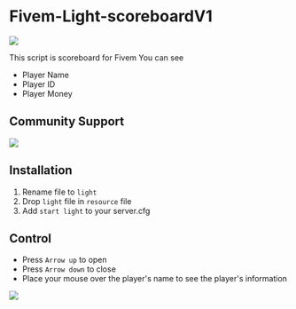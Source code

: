 # Fivem-Light-scoreboardV1
![](https://forum.cfx.re/uploads/default/original/4X/7/b/e/7bef44859291ea6049debf8d8de8ea9fd1c54d49.png)

This script is scoreboard for Fivem You can see
* Player Name
* Player ID
* Player Money
## Community Support
[![](https://i.ibb.co/0Xkj1XQ/discord-3.png)](https://discord.gg/PDyScNc6)

## Installation
1. Rename file to `light`
2. Drop `light` file in `resource` file
3. Add `start light` to your server.cfg

## Control
* Press `Arrow up` to open
* Press `Arrow down` to close
* Place your mouse over the player's name to see the player's information

![](https://forum.cfx.re/uploads/default/original/4X/4/f/3/4f32124f5addbd60a9aaf30b793dd17e1ab1ac4b.png)
